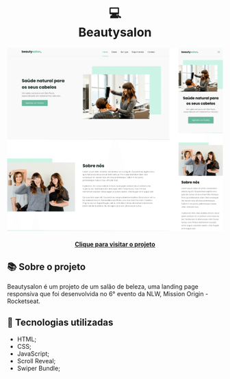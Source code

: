 <h1 align="center">
  💻<br>Beautysalon
</h1>

![Design preview for Beautysalon](./images/project-view.png)

<h4 align="center"><a href="">Clique para visitar o projeto</a></h4>

## 📚 Sobre o projeto

Beautysalon é um projeto de um salão de beleza, uma landing page responsiva que foi desenvolvida no 6° evento da NLW, Mission Origin - Rocketseat.

## 💼 Tecnologias utilizadas

- HTML;
- CSS;
- JavaScript;
- Scroll Reveal;
- Swiper Bundle;
